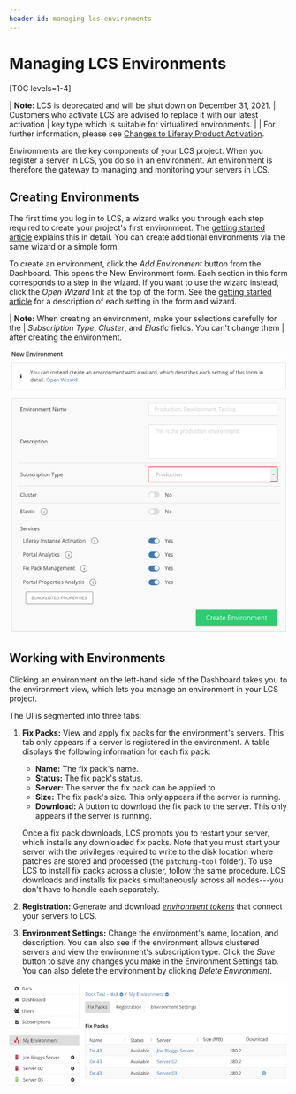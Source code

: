 ```yaml
---
header-id: managing-lcs-environments
---
```


# Managing LCS Environments

[TOC levels=1-4]

| **Note:** LCS is deprecated and will be shut down on December 31, 2021. 
| Customers who activate LCS are advised to replace it with our latest activation
| key type which is suitable for virtualized environments. 
|
| For further information, please see [Changes to Liferay Product Activation](https://help.liferay.com/hc/en-us/articles/4402347960845-Changes-to-Liferay-Product-Activation).

Environments are the key components of your LCS project. When you register a 
server in LCS, you do so in an environment. An environment is therefore the 
gateway to managing and monitoring your servers in LCS. 

## Creating Environments

The first time you log in to LCS, a wizard walks you through each step required 
to create your project's first environment. The 
[getting started article](/docs/7-2/deploy/-/knowledge_base/d/getting-started-with-lcs) 
explains this in detail. You can create additional environments via the same 
wizard or a simple form. 

To create an environment, click the *Add Environment* button from the Dashboard. 
This opens the New Environment form. Each section in this form corresponds to a 
step in the wizard. If you want to use the wizard instead, click the 
*Open Wizard* link at the top of the form. See the 
[getting started article](/docs/7-2/deploy/-/knowledge_base/d/getting-started-with-lcs) 
for a description of each setting in the form and wizard. 

| **Note:** When creating an environment, make your selections carefully for the 
| *Subscription Type*, *Cluster*, and *Elastic* fields. You can't change them 
| after creating the environment. 

![Figure 1: The New Environment form lets you create environments.](../../../images-dxp/lcs-new-environment.png)

## Working with Environments

Clicking an environment on the left-hand side of the Dashboard takes you to the
environment view, which lets you manage an environment in your LCS project. 

The UI is segmented into three tabs: 

1.  **Fix Packs:** View and apply fix packs for the environment's servers. This 
    tab only appears if a server is registered in the environment. A table 
    displays the following information for each fix pack: 

    -   **Name:** The fix pack's name.
    -   **Status:** The fix pack's status.
    -   **Server:** The server the fix pack can be applied to.
    -   **Size:** The fix pack's size. This only appears if the server is 
        running. 
    -   **Download:** A button to download the fix pack to the server. This only 
        appears if the server is running. 

    Once a fix pack downloads, LCS prompts you to restart your server, which 
    installs any downloaded fix packs. Note that you must start your server with 
    the privileges required to write to the disk location where patches are 
    stored and processed (the `patching-tool` folder). To use LCS to install fix 
    packs across a cluster, follow the same procedure. LCS downloads and
    installs fix packs simultaneously across all nodes---you don't have to
    handle each separately. 

2.  **Registration:** Generate and download 
    [*environment tokens*](/docs/7-2/deploy/-/knowledge_base/d/understanding-environment-tokens) 
    that connect your servers to LCS. 

3.  **Environment Settings:** Change the environment's name, location, and
    description. You can also see if the environment allows clustered servers
    and view the environment's subscription type. Click the *Save* button to
    save any changes you make in the Environment Settings tab. You can also
    delete the environment by clicking *Delete Environment*. 

![Figure 2: The LCS environment view shows an overview of an LCS environment.](../../../images-dxp/lcs-environment-view.png)
